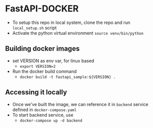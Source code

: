 # FastAPI-DOCKER
* To setup this repo in local system, clone the repo and run `local_setup.sh` script
* Activate the python virtual environment `source venv/bin/python`

## Building docker images
* set VERSION as env var, for linux based
    * `export VERSION=2`
* Run the docker build command<br>
    * `docker build -t fastapi_sample:${VERSION} .`

## Accessing it locally
* Once we've built the image, we can reference it in `backend` service defined in `docker-compose.yaml`
* To start backend service, use
    * `docker-compose up -d backend`
